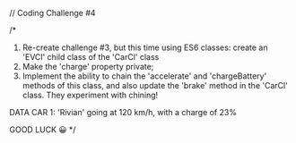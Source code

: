 // Coding Challenge #4

/*
1. Re-create challenge #3, but this time using ES6 classes: create an 'EVCl' child class of the 'CarCl' class
2. Make the 'charge' property private;
3. Implement the ability to chain the 'accelerate' and 'chargeBattery' methods of this class, and also update the 'brake' method in the 'CarCl' class. They experiment with chining!

DATA CAR 1: 'Rivian' going at 120 km/h, with a charge of 23%

GOOD LUCK 😀
*/